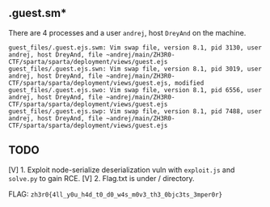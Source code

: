 
## .guest.sm\*

There are 4 processes and a user `andrej`, host `DreyAnd` on the machine.

```text
guest_files/.guest.ejs.swm: Vim swap file, version 8.1, pid 3130, user andrej, host DreyAnd, file ~andrej/main/ZH3R0-CTF/sparta/sparta/deployment/views/guest.ejs
guest_files/.guest.ejs.swn: Vim swap file, version 8.1, pid 3019, user andrej, host DreyAnd, file ~andrej/main/ZH3R0-CTF/sparta/sparta/deployment/views/guest.ejs, modified
guest_files/.guest.ejs.swo: Vim swap file, version 8.1, pid 6556, user andrej, host DreyAnd, file ~andrej/main/ZH3R0-CTF/sparta/sparta/deployment/views/guest.ejs
guest_files/.guest.ejs.swp: Vim swap file, version 8.1, pid 7488, user andrej, host DreyAnd, file ~andrej/main/ZH3R0-CTF/sparta/sparta/deployment/views/guest.ejs
```

## TODO
[V] 1. Exploit node-serialize deserialization vuln with `exploit.js` and `solve.py` to gain RCE.
[V] 2. Flag.txt is under / directory.

FLAG: `zh3r0{4ll_y0u_h4d_t0_d0_w4s_m0v3_th3_0bjc3ts_3mper0r}`

